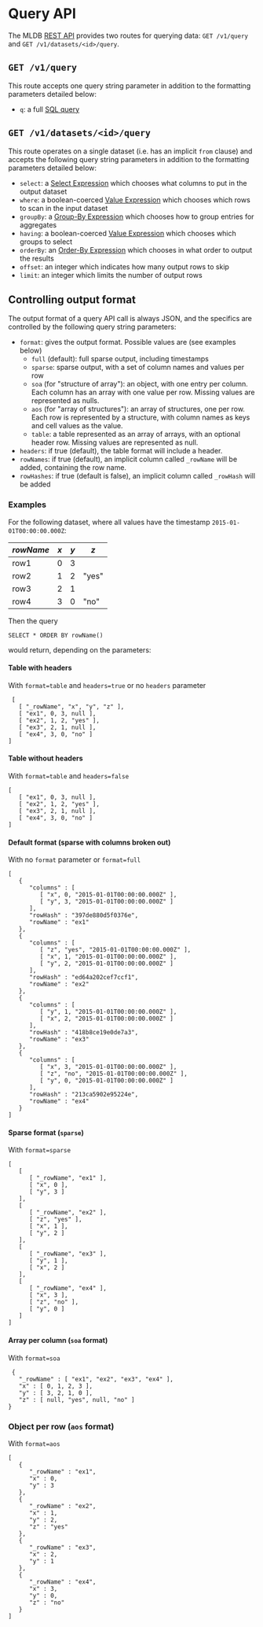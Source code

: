 
# Query API

The MLDB [REST API](../WorkingWithRest.md) provides two routes for querying data: `GET /v1/query` and `GET /v1/datasets/<id>/query`. 

## `GET /v1/query`

This route accepts one query string parameter in addition to the formatting parameters detailed below:

* `q`: a full [SQL query](Sql.md)

## `GET /v1/datasets/<id>/query`

This route operates on a single dataset (i.e. has an implicit `from` clause) and accepts the following query string parameters in addition to the formatting parameters detailed below:

- `select`: a [Select Expression](SelectExpression.md) which chooses what columns to put in the output dataset
- `where`: a boolean-coerced [Value Expression](ValueExpression.md) which chooses which rows to scan in the input dataset
- `groupBy`: a [Group-By Expression](GroupByExpression.md) which chooses how to group entries for aggregates
- `having`: a boolean-coerced [Value Expression](ValueExpression.md) which chooses which groups to select
- `orderBy`: an [Order-By Expression](OrderByExpression.md) which chooses in what order to output the results
- `offset`: an integer which indicates how many output rows to skip
- `limit`: an integer which limits the number of output rows

## Controlling output format

The output format of a query API call is always JSON, and the specifics are controlled by
the following query string parameters:

- `format`: gives the output format.  Possible values are (see examples below)
  - `full` (default): full sparse output, including timestamps
  - `sparse`: sparse output, with a set of column names and values per row
  - `soa` (for "structure of array"): an object, with one entry per column.
    Each column has an array with one value per row.  Missing values are
    represented as nulls.
  - `aos` (for "array of structures"): an array of structures, one per row.
    Each row is represented by a structure, with column names as keys and
   cell values as the value.
  - `table`: a table represented as an array of arrays, with an optional
    header row.  Missing values are represented as null.
- `headers`: if true (default), the table format will include a header.
- `rowNames`: if true (default), an implicit column called `_rowName` will
   be added, containing the row name.
- `rowHashes`: if true (default is false), an implicit column called
  `_rowHash` will be added

### Examples

For the following dataset, where all values have the timestamp `2015-01-01T00:00:00.000Z`:

| *rowName* | *x* | *y* | *z* |
|-----------|-----|-----|-----|
| row1      | 0   |   3 |
| row2      | 1   |   2 |"yes"|
| row3      | 2   |   1 |
| row4      | 3   |   0 | "no"|

Then the query

    SELECT * ORDER BY rowName()

would return, depending on the parameters:

#### Table with headers

With `format=table` and `headers=true` or no `headers` parameter

```
 [
   [ "_rowName", "x", "y", "z" ],
   [ "ex1", 0, 3, null ],
   [ "ex2", 1, 2, "yes" ],
   [ "ex3", 2, 1, null ],
   [ "ex4", 3, 0, "no" ]
]
```

#### Table without headers

With `format=table` and `headers=false`

```
[
   [ "ex1", 0, 3, null ],
   [ "ex2", 1, 2, "yes" ],
   [ "ex3", 2, 1, null ],
   [ "ex4", 3, 0, "no" ]
]
```

#### Default format (sparse with columns broken out)

With no `format` parameter or `format=full`

```
[
   {
      "columns" : [
         [ "x", 0, "2015-01-01T00:00:00.000Z" ],
         [ "y", 3, "2015-01-01T00:00:00.000Z" ]
      ],
      "rowHash" : "397de880d5f0376e",
      "rowName" : "ex1"
   },
   {
      "columns" : [
         [ "z", "yes", "2015-01-01T00:00:00.000Z" ],
         [ "x", 1, "2015-01-01T00:00:00.000Z" ],
         [ "y", 2, "2015-01-01T00:00:00.000Z" ]
      ],
      "rowHash" : "ed64a202cef7ccf1",
      "rowName" : "ex2"
   },
   {
      "columns" : [
         [ "y", 1, "2015-01-01T00:00:00.000Z" ],
         [ "x", 2, "2015-01-01T00:00:00.000Z" ]
      ],
      "rowHash" : "418b8ce19e0de7a3",
      "rowName" : "ex3"
   },
   {
      "columns" : [
         [ "x", 3, "2015-01-01T00:00:00.000Z" ],
         [ "z", "no", "2015-01-01T00:00:00.000Z" ],
         [ "y", 0, "2015-01-01T00:00:00.000Z" ]
      ],
      "rowHash" : "213ca5902e95224e",
      "rowName" : "ex4"
   }
]
```

#### Sparse format (`sparse`)

With `format=sparse`

```
[
   [
      [ "_rowName", "ex1" ],
      [ "x", 0 ],
      [ "y", 3 ]
   ],
   [
      [ "_rowName", "ex2" ],
      [ "z", "yes" ],
      [ "x", 1 ],
      [ "y", 2 ]
   ],
   [
      [ "_rowName", "ex3" ],
      [ "y", 1 ],
      [ "x", 2 ]
   ],
   [
      [ "_rowName", "ex4" ],
      [ "x", 3 ],
      [ "z", "no" ],
      [ "y", 0 ]
   ]
]
```

#### Array per column (`soa` format)

With `format=soa`

```
 {
   "_rowName" : [ "ex1", "ex2", "ex3", "ex4" ],
   "x" : [ 0, 1, 2, 3 ],
   "y" : [ 3, 2, 1, 0 ],
   "z" : [ null, "yes", null, "no" ]
}
```

### Object per row (`aos` format)

With `format=aos`

```
[
   {
      "_rowName" : "ex1",
      "x" : 0,
      "y" : 3
   },
   {
      "_rowName" : "ex2",
      "x" : 1,
      "y" : 2,
      "z" : "yes"
   },
   {
      "_rowName" : "ex3",
      "x" : 2,
      "y" : 1
   },
   {
      "_rowName" : "ex4",
      "x" : 3,
      "y" : 0,
      "z" : "no"
   }
]
```
